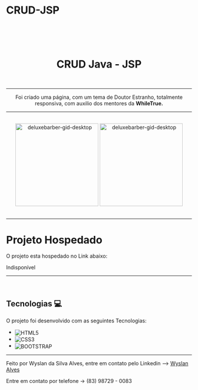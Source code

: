 # CRUD-JSP

<h1 align="center">
<br>
    <h1 align="center">CRUD Java - JSP</h1>
<br>
</h1>
<hr>
<p align="center">Foi criado uma página, com um tema de Doutor Estranho, totalmente responsiva, com auxilio dos mentores da <strong>WhileTrue.</strong></p>
<hr> <br>

<div align="center">
    <img src="src/main/webapp/assets/images/jsp.gif" alt="deluxebarber-gid-desktop" height="225">
    <img src="src/main/webapp/assets/images/codigo.gif" alt="deluxebarber-gid-desktop" height="225">
</div>
<br>

---


# Projeto Hospedado

<p>O projeto esta hospedado no Link abaixo:</p>
<!--<a href="https://matheus-bezerra.github.io/deluxeBarberShop/">https://matheus-bezerra.github.io/deluxeBarberShop/></a>-->Indisponível

---
<br>

## Tecnologias 💻

O projeto foi desenvolvido com as seguintes Tecnologias:

- <img align="center"  alt="HTML5" src="https://img.shields.io/badge/HTML5-E34F26?style=for-the-badge&logo=html5&logoColor=white">
- <img align="center"  alt="CSS3" src="https://img.shields.io/badge/CSS3-1572B6?style=for-the-badge&logo=css3&logoColor=white">
- <img align="center" alt="BOOTSTRAP" src="https://img.shields.io/badge/Bootstrap-563D7C?style=for-the-badge&logo=bootstrap&logoColor=white">

---

<p>Feito por Wyslan da Silva Alves, entre em contato pelo Linkedin --> <a href="https://www.linkedin.com/in/wyslanalves/">Wyslan Alves</a></p>
<p>Entre em contato por telefone -> (83) 98729 - 0083</p>
